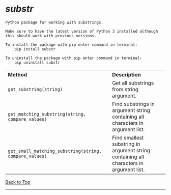 # ***substr***

    Python package for working with substrings.

    Make sure to have the latest version of Python 3 installed although this should work with previous versions. 

    To install the package with pip enter command in terminal:
        pip install substr

    To uninstall the package with pip enter command in terminal:
        pip uninstall substr

<table width="100%">
	<tr>
		<th align="left">
            Method
        </th>
		<th align="left">
            Description
        </th>
	</tr>
	<tr>
		<td>
            <code>get_substring(string)</code>
        </td>
		<td>
            Get all substrings from string argument.
        </td>
	</tr>
    <tr>
		<td>
            <code>get_matching_substring(string, compare_values)</code>
        </td>
		<td>
            Find substrings in argument string containing all characters in argument list.
        </td>
	</tr>
    <tr>
		<td>
            <code>get_small_matching_substring(string, compare_values)</code>
        </td>
		<td>
            Find smallest substring in argument string containing all characters in argument list.
        </td>
	</tr>
</table>

[Back to Top](#substr)

---
